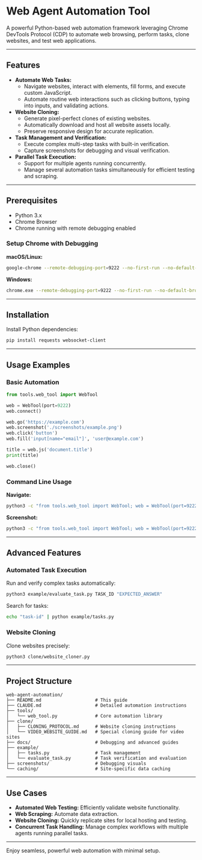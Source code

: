 # Web Agent Automation Tool

A powerful Python-based web automation framework leveraging Chrome DevTools Protocol (CDP) to automate web browsing, perform tasks, clone websites, and test web applications.

---

## Features
- **Automate Web Tasks:**
  - Navigate websites, interact with elements, fill forms, and execute custom JavaScript.
  - Automate routine web interactions such as clicking buttons, typing into inputs, and validating actions.
- **Website Cloning:**
  - Generate pixel-perfect clones of existing websites.
  - Automatically download and host all website assets locally.
  - Preserve responsive design for accurate replication.
- **Task Management and Verification:**
  - Execute complex multi-step tasks with built-in verification.
  - Capture screenshots for debugging and visual verification.
- **Parallel Task Execution:**
  - Support for multiple agents running concurrently.
  - Manage several automation tasks simultaneously for efficient testing and scraping.

---

## Prerequisites
- Python 3.x
- Chrome Browser
- Chrome running with remote debugging enabled

### Setup Chrome with Debugging

**macOS/Linux:**

```bash
google-chrome --remote-debugging-port=9222 --no-first-run --no-default-browser-check --user-data-dir=/tmp/chrome-debug
```

**Windows:**

```bash
chrome.exe --remote-debugging-port=9222 --no-first-run --no-default-browser-check --user-data-dir=%TEMP%\chrome-debug
```

---

## Installation

Install Python dependencies:

```bash
pip install requests websocket-client
```

---

## Usage Examples

### Basic Automation

```python
from tools.web_tool import WebTool

web = WebTool(port=9222)
web.connect()

web.go('https://example.com')
web.screenshot('./screenshots/example.png')
web.click('button')
web.fill('input[name="email"]', 'user@example.com')

title = web.js('document.title')
print(title)

web.close()
```

### Command Line Usage

**Navigate:**

```bash
python3 -c "from tools.web_tool import WebTool; web = WebTool(port=9222); web.connect(); web.go('https://example.com'); web.close()"
```

**Screenshot:**

```bash
python3 -c "from tools.web_tool import WebTool; web = WebTool(port=9222); web.connect(); web.screenshot('./screenshots/debug.png'); web.close()"
```

---

## Advanced Features

### Automated Task Execution

Run and verify complex tasks automatically:

```bash
python3 example/evaluate_task.py TASK_ID "EXPECTED_ANSWER"
```

Search for tasks:

```bash
echo "task-id" | python example/tasks.py
```

### Website Cloning

Clone websites precisely:

```bash
python3 clone/website_cloner.py
```

---

## Project Structure

```
web-agent-automation/
├── README.md                    # This guide
├── CLAUDE.md                    # Detailed automation instructions
├── tools/
│   └── web_tool.py              # Core automation library
├── clone/
│   ├── CLONING_PROTOCOL.md      # Website cloning instructions
│   └── VIDEO_WEBSITE_GUIDE.md   # Special cloning guide for video sites
├── docs/                        # Debugging and advanced guides
├── example/
│   ├── tasks.py                 # Task management
│   └── evaluate_task.py         # Task verification and evaluation
├── screenshots/                 # Debugging visuals
└── caching/                     # Site-specific data caching
```

---

## Use Cases
- **Automated Web Testing:** Efficiently validate website functionality.
- **Web Scraping:** Automate data extraction.
- **Website Cloning:** Quickly replicate sites for local hosting and testing.
- **Concurrent Task Handling:** Manage complex workflows with multiple agents running parallel tasks.

---

Enjoy seamless, powerful web automation with minimal setup.